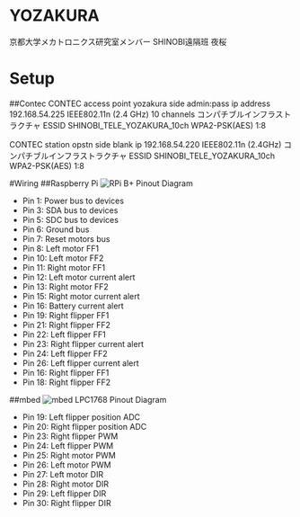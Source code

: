 YOZAKURA
========

京都大学メカトロニクス研究室メンバー
SHINOBI遠隔班
夜桜

Setup
=====
##Contec
CONTEC access point yozakura side    admin:pass
ip address 192.168.54.225
IEEE802.11n (2.4 GHz)  10 channels
コンパチブルインフラストラクチャ
ESSID SHINOBI_TELE_YOZAKURA_10ch
WPA2-PSK(AES)
1:8

CONTEC station opstn side     blank
ip 192.168.54.220
IEEE802.11n (2.4GHz)
コンパチブルインフラストラクチャ
ESSID SHINOBI_TELE_YOZAKURA_10ch
WPA2-PSK(AES)
1:8

#Wiring
##Raspberry Pi
![RPi B+ Pinout Diagram](http://www.element14.com/community/servlet/JiveServlet/previewBody/68203-102-6-294412/GPIO.png)
* Pin 1: Power bus to devices
* Pin 3: SDA bus to devices
* Pin 5: SDC bus to devices
* Pin 6: Ground bus
* Pin 7: Reset motors bus
* Pin 8: Left motor FF1
* Pin 10: Left motor FF2
* Pin 11: Right motor FF1
* Pin 12: Left motor current alert
* Pin 13: Right motor FF2
* Pin 15: Right motor current alert
* Pin 16: Battery current alert
* Pin 19: Right flipper FF1
* Pin 21: Right flipper FF2
* Pin 22: Left flipper FF1
* Pin 23: Right flipper current alert
* Pin 24: Left flipper FF2
* Pin 26: Left flipper current alert
* Pin 16: Right flipper FF1
* Pin 18: Right flipper FF2

##mbed
![mbed LPC1768 Pinout Diagram](http://nora66.com/mbed/pinout.png)
* Pin 19: Left flipper position ADC
* Pin 20: Right flipper position ADC
* Pin 23: Right flipper PWM
* Pin 24: Left flipper PWM
* Pin 25: Right motor PWM
* Pin 26: Left motor PWM
* Pin 27: Left motor DIR
* Pin 28: Right motor DIR
* Pin 29: Left flipper DIR
* Pin 30: Right flipper DIR

